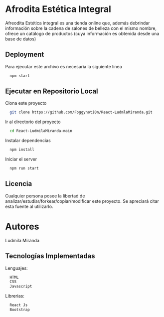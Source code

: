 
# Afrodita Estética Integral

Afreodita Estética integral es una tienda online que, además debrindar información sobre la cadena de salones de belleza con el mismo nombre, ofrece un catálogo de productos (cuya información es obtenida desde una base de datos)
## Deployment

Para ejecutar este archivo es necesaria la siguiente línea

```bash
  npm start
```


## Ejecutar en Repositorio Local

Clona este proyecto

```bash
  git clone https://github.com/Foggynoti0n/React-LudmlaMiranda.git
```

Ir al directorio del proyecto

```bash
  cd React-LudmilaMiranda-main
```

Instalar dependencias

```bash
  npm install
```

Iniciar el server

```bash
  npm run start
```


## Licencia

Cualquier persona posee la libertad de analizar/estudiar/forkear/copiar/modificar este proyecto. Se apreciará citar esta fuente al utilizarlo.

# Autores

Ludmila Miranda
## Tecnologías Implementadas

Lenguajes:
```bash
  HTML
  CSS
  Javascript
```

Librerias:
```bash
  React Js
  Bootstrap
```